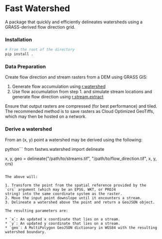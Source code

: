 # Fast Watershed

A package that quickly and efficiently delineates watersheds using a GRASS-derived
flow direction grid.

### Installation

```bash
# From the root of the directory
pip install .
```

### Data Preparation

Create flow direction and stream rasters from a DEM using GRASS GIS:

1. Generate flow accumulation using [r.watershed](https://grass.osgeo.org/grass82/manuals/r.watershed.html)
2. Use flow accumulation from step 1. and simulate stream locations and generate flow direction using [r.stream.extract](https://grass.osgeo.org/grass82/manuals/r.stream.extract.html)

Ensure that output rasters are compressed (for best performance) and tiled. The recommended
method is to save rasters as Cloud Optimized GeoTiffs, which may then be hosted on a network.

### Derive a watershed

From an (x, y) point a watershed may be derived using the following:

python```
from fastws.watershed import delineate

x, y, geo = delineate("/path/to/streams.tif", "/path/to/flow_direction.tif", x, y, crs)
```

The above will:

1. Transform the point from the spatial reference provided by the `crs` argument (which may be an EPSG, WKT, or PROJ4
string) into the same coordinate system as the raster.
2. Move the input point downslope until it encounters a stream.
3. Delineate a watershed above the point and return a GeoJSON object.

The resulting parameters are:

* `x`: An updated x coordinate that lies on a stream.
* `y`: An updated y coordinate that lies on a stream.
* `geo`: A MultiPolygon GeoJSON dictionary in WGS84 with the resulting watershed boundary.
